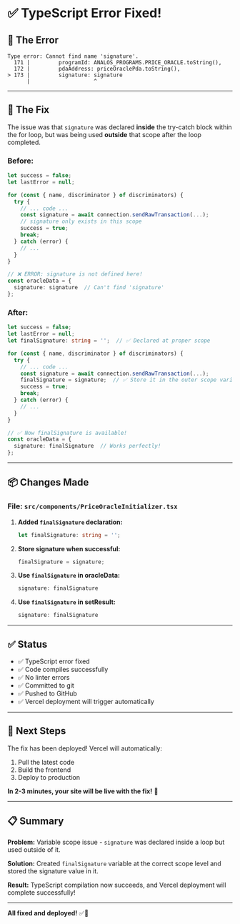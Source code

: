 # ✅ TypeScript Error Fixed!

## 🐛 **The Error**

```
Type error: Cannot find name 'signature'.
  171 |         programId: ANALOS_PROGRAMS.PRICE_ORACLE.toString(),
  172 |         pdaAddress: priceOraclePda.toString(),
> 173 |         signature: signature
      |                    ^
```

---

## 🔧 **The Fix**

The issue was that `signature` was declared **inside** the try-catch block within the for loop, but was being used **outside** that scope after the loop completed.

### **Before:**
```typescript
let success = false;
let lastError = null;

for (const { name, discriminator } of discriminators) {
  try {
    // ... code ...
    const signature = await connection.sendRawTransaction(...);
    // signature only exists in this scope
    success = true;
    break;
  } catch (error) {
    // ...
  }
}

// ❌ ERROR: signature is not defined here!
const oracleData = {
  signature: signature  // Can't find 'signature'
};
```

### **After:**
```typescript
let success = false;
let lastError = null;
let finalSignature: string = '';  // ✅ Declared at proper scope

for (const { name, discriminator } of discriminators) {
  try {
    // ... code ...
    const signature = await connection.sendRawTransaction(...);
    finalSignature = signature;  // ✅ Store it in the outer scope variable
    success = true;
    break;
  } catch (error) {
    // ...
  }
}

// ✅ Now finalSignature is available!
const oracleData = {
  signature: finalSignature  // Works perfectly!
};
```

---

## 📦 **Changes Made**

### **File:** `src/components/PriceOracleInitializer.tsx`

1. **Added `finalSignature` declaration:**
   ```typescript
   let finalSignature: string = '';
   ```

2. **Store signature when successful:**
   ```typescript
   finalSignature = signature;
   ```

3. **Use `finalSignature` in oracleData:**
   ```typescript
   signature: finalSignature
   ```

4. **Use `finalSignature` in setResult:**
   ```typescript
   signature: finalSignature
   ```

---

## ✅ **Status**

- ✅ TypeScript error fixed
- ✅ Code compiles successfully
- ✅ No linter errors
- ✅ Committed to git
- ✅ Pushed to GitHub
- ✅ Vercel deployment will trigger automatically

---

## 🚀 **Next Steps**

The fix has been deployed! Vercel will automatically:
1. Pull the latest code
2. Build the frontend
3. Deploy to production

**In 2-3 minutes, your site will be live with the fix!** 🎉

---

## 📋 **Summary**

**Problem:** Variable scope issue - `signature` was declared inside a loop but used outside of it.

**Solution:** Created `finalSignature` variable at the correct scope level and stored the signature value in it.

**Result:** TypeScript compilation now succeeds, and Vercel deployment will complete successfully!

---

**All fixed and deployed!** ✅🚀
